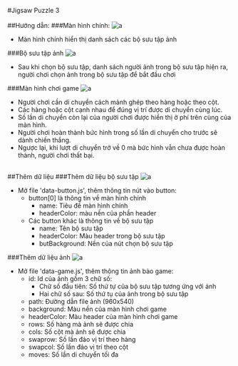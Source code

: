#Jigsaw Puzzle 3
<br><br>
##Hướng dẫn:
###Màn hình chính:
![a](https://i.ibb.co/Z6MmwQp/Untitled.png)
* Màn hình chính hiển thị danh sách các bộ sưu tập ảnh

###Bộ sưu tập ảnh
![a](https://i.ibb.co/Wfsjs8B/Untitled.png)
* Sau khi chọn bộ sưu tập, danh sách người ảnh trong bộ sưu tập hiện ra, người chơi chọn ảnh trong bộ sưu tập để bắt đầu chơi

###Màn hình chơi game
![a](https://i.ibb.co/Tb4T8KC/Untitled.png)
* Người chơi cần di chuyển cách mảnh ghép theo hàng hoặc theo cột.
* Các hàng hoặc cột cạnh nhau để đúng vị trí được di chuyển cùng lúc.
* Số lần di chuyển còn lại của người chơi được hiển thị ở phí trên cùng của màn hình.
* Người chơi hoàn thành bức hình trong số lần di chuyển cho trước sẽ dành chiến thắng.
* Ngược lại, khi lượt di chuyển trở về 0 mà bức hình vẫn chưa được hoàn thành, người chơi thất bại.
<br><br>

##Thêm dữ liệu
###Thêm dữ liệu bộ sưu tập
![a](https://i.ibb.co/d4bJzkZ/Untitled.png)
* Mở file 'data-button.js', thêm thông tin nút vào button:
	* button[0] là thông tin về màn hình chính
		* name: Tiêu đề màn hình chính
		* headerColor: màu nền của phần header
	* Các button khác là thông tin về bộ sưu tập
		* name: Tên bộ sưu tập
		* headerColor: Màu header trong bộ sưu tập
		* butBackground: Nền của nút chọn bộ sưu tập

###Thêm dữ liệu ảnh
![a](https://i.ibb.co/XYzbJ6f/image.png)
* Mở file 'data-game.js', thêm thông tin ảnh bào game:
	* id: Id của ảnh gồm 3 chữ số:
		* Chữ số đầu tiên: Số thứ tự của bộ sưu tập tương ứng với ảnh
		* Hai chữ số sau: Số thứ tụ của ảnh trong bộ sưu tập
	* path: Đường dẫn file ảnh (960x540)
	* background: Màu nền của màn hình chơi game
	* headerColor: Màu header của màn hình chơi game
	* rows: Số hàng mà ảnh sẽ được chia
	* cols: Số cột mà ảnh sẽ được chia
	* swaprow: Số lần đảo vị trí theo hàng
	* swapcol: Số lần đảo vị trí theo cột
	* moves: Số lần di chuyển tối đa

